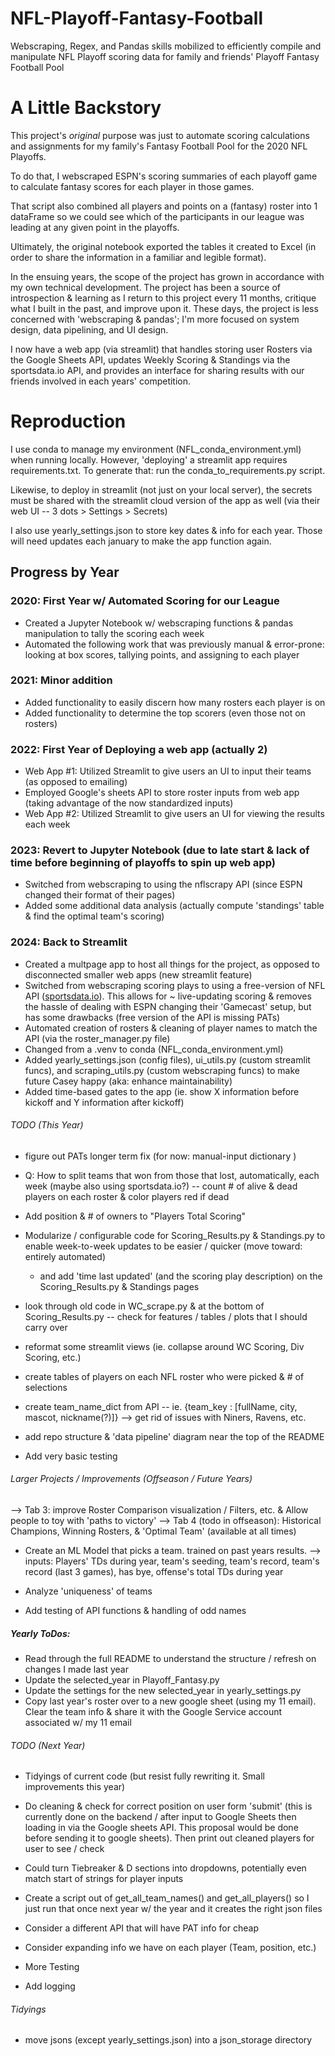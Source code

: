 # NFL-Playoff-Fantasy-Football
Webscraping, Regex, and Pandas skills mobilized to efficiently compile and manipulate NFL Playoff scoring data for family and friends' Playoff Fantasy Football Pool

# A Little Backstory

This project's *original* purpose was just to automate scoring calculations and assignments for my family's Fantasy Football Pool for the 2020 NFL Playoffs.

To do that, I webscraped ESPN's scoring summaries of each playoff game to calculate fantasy scores for each player in those games. 

That script also combined all players and points on a (fantasy) roster into 1 dataFrame so we could see which of the participants in our league was leading at any given point in the playoffs.

Ultimately, the original notebook exported the tables it created to Excel (in order to share the information in a familiar and legible format).

In the ensuing years, the scope of the project has grown in accordance with my own technical development. The project has been a source of introspection & learning as I  return to this project every 11 months, critique what I built in the past, and improve upon it. These days, the project is less concerned with 'webscraping & pandas'; I'm more focused on system design, data pipelining, and UI design.

I now have a web app (via streamlit) that handles storing user Rosters via the Google Sheets API, updates Weekly Scoring & Standings via the sportsdata.io API, and provides an interface for sharing results with our friends involved in each years' competition. 




# Reproduction

I use conda to manage my environment (NFL_conda_environment.yml) when running locally. However, 'deploying' a streamlit app requires requirements.txt. To generate that: run the conda_to_requirements.py script.

Likewise, to deploy in streamlit (not just on your local server), the secrets must be shared with the streamlit cloud version of the app as well (via their web UI -- 3 dots > Settings > Secrets)

I also use yearly_settings.json to store key dates & info for each year. Those will need updates each january to make the app function again.

## Progress by Year

### 2020: First Year w/ Automated Scoring for our League
- Created a Jupyter Notebook w/ webscraping functions & pandas manipulation to tally the scoring each week
- Automated the following work that was previously manual & error-prone: looking at box scores, tallying points, and assigning to each player

### 2021: Minor addition 
- Added functionality to easily discern how many rosters each player is on
- Added functionality to determine the top scorers (even those not on rosters)

### 2022: First Year of Deploying a web app (actually 2)
- Web App #1: Utilized Streamlit to give users an UI to input their teams (as opposed to emailing) 
- Employed Google's sheets API to store roster inputs from web app (taking advantage of the now standardized inputs)
- Web App #2: Utilized Streamlit to give users an UI for viewing the results each week

### 2023: Revert to Jupyter Notebook (due to late start & lack of time before beginning of playoffs to spin up web app)
- Switched from webscraping to using the nflscrapy API (since ESPN changed their format of their pages)
- Added some additional data analysis (actually compute 'standings' table & find the optimal team's scoring)

### 2024: Back to Streamlit 
- Created a multpage app to host all things for the project, as opposed to disconnected smaller web apps (new streamlit feature)
- Switched from webscraping scoring plays to using a free-version of NFL API ([sportsdata.io](https://sportsdata.io/developers/data-dictionary/nfl)). This allows for ~ live-updating scoring & removes the hassle of dealing with ESPN changing their 'Gamecast' setup, but has some drawbacks (free version of the API is missing PATs)
- Automated creation of rosters & cleaning of player names to match the API (via the roster_manager.py file)
- Changed from a .venv to conda (NFL_conda_environment.yml) 
- Added yearly_settings.json (config files), ui_utils.py (custom streamlit funcs), and scraping_utils.py (custom webscraping funcs) to make future Casey happy (aka: enhance maintainability)
- Added time-based gates to the app (ie. show X information before kickoff and Y information after kickoff)





###### TODO (This Year)

- figure out PATs longer term fix (for now: manual-input dictionary )

- Q: How to split teams that won from those that lost, automatically, each week (maybe also using sportsdata.io?) -- count # of alive & dead players on each roster & color players red if dead

- Add position & # of owners to "Players Total Scoring" 

- Modularize / configurable code for Scoring_Results.py & Standings.py to enable week-to-week updates to be easier / quicker (move toward: entirely automated)

    - and add 'time last updated' (and the scoring play description) on the Scoring_Results.py & Standings pages

- look through old code in WC_scrape.py & at the bottom of Scoring_Results.py -- check for features / tables / plots that I should carry over

- reformat some streamlit views (ie. collapse around WC Scoring, Div Scoring, etc.)

- create tables of players on each NFL roster who were picked & # of selections 

- create team_name_dict from API -- ie. {team_key : [fullName, city, mascot, nickname(?)]} --> get rid of issues with Niners, Ravens, etc.

- add repo structure & 'data pipeline' diagram near the top of the README

- Add very basic testing


###### Larger Projects / Improvements (Offseason / Future Years)

--> Tab 3: improve Roster Comparison visualization / Filters, etc. & Allow people to toy with 'paths to victory'
--> Tab 4 (todo in offseason): Historical Champions, Winning Rosters, & 'Optimal Team' (available at all times)

- Create an ML Model that picks a team. trained on past years results. 
    --> inputs: Players' TDs during year, team's seeding, team's record, team's record (last 3 games), has bye, offense's total TDs during year

- Analyze 'uniqueness' of teams

- Add testing of API functions & handling of odd names



##### Yearly ToDos:

- Read through the full README to understand the structure / refresh on changes I made last year
- Update the selected_year in Playoff_Fantasy.py
- Update the settings for the new selected_year in yearly_settings.py
- Copy last year's roster over to a new google sheet (using my 11 email). Clear the team info & share it with the Google Service account associated w/ my 11 email


###### TODO (Next Year)

- Tidyings of current code (but resist fully rewriting it. Small improvements this year)

- Do cleaning & check for correct position on user form 'submit' (this is currently done on the backend / after input to Google Sheets then loading in via the Google sheets API. This proposal would be done before sending it to google sheets). Then print out cleaned players for user to see / check

- Could turn Tiebreaker & D sections into dropdowns, potentially even match start of strings for player inputs

- Create a script out of get_all_team_names() and get_all_players() so I just run that once next year w/ the year and it creates the right json files

- Consider a different API that will have PAT info for cheap

- Consider expanding info we have on each player (Team, position, etc.)

- More Testing

- Add logging


###### Tidyings 

- move jsons (except yearly_settings.json) into a json_storage directory

